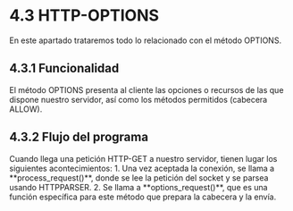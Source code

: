 <h1>4.3 HTTP-OPTIONS</h1>

En este apartado trataremos todo lo relacionado con el método OPTIONS.

<h2>4.3.1 Funcionalidad</h2>
El método OPTIONS presenta al cliente las opciones o recursos de las que dispone nuestro servidor, así como los métodos permitidos (cabecera ALLOW).

<h2>4.3.2 Flujo del programa</h2>
Cuando llega una petición HTTP-GET a nuestro servidor, tienen lugar los siguientes acontecimientos:
1.  Una vez aceptada la conexión, se llama a **process_request()**, donde se lee la petición del socket y se parsea usando HTTPPARSER.
2.  Se llama a **options_request()**, que es una función específica para este método que prepara la cabecera y la envía.